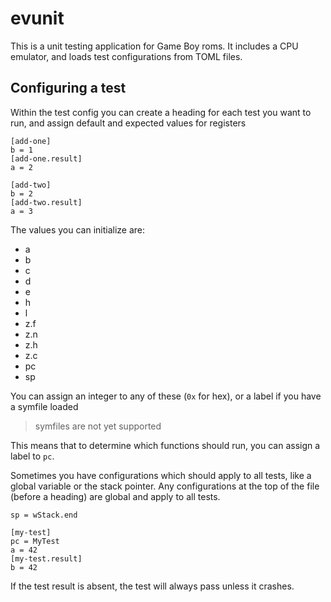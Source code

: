 # evunit

This is a unit testing application for Game Boy roms.
It includes a CPU emulator, and loads test configurations from TOML files.

## Configuring a test

Within the test config you can create a heading for each test you want to run, and assign default and expected values for registers

```
[add-one]
b = 1
[add-one.result]
a = 2

[add-two]
b = 2
[add-two.result]
a = 3
```

The values you can initialize are:
- a
- b
- c
- d
- e
- h
- l
- z.f
- z.n
- z.h
- z.c
- pc
- sp

You can assign an integer to any of these (`0x` for hex), or a label if you have a symfile loaded

> symfiles are not yet supported

This means that to determine which functions should run, you can assign a label to `pc`.

Sometimes you have configurations which should apply to all tests, like a global variable or the stack pointer.
Any configurations at the top of the file (before a heading) are global and apply to all tests.

```
sp = wStack.end

[my-test]
pc = MyTest
a = 42
[my-test.result]
b = 42
```

If the test result is absent, the test will always pass unless it crashes.
